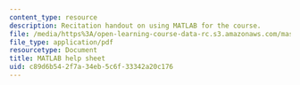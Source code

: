 ```yaml
---
content_type: resource
description: Recitation handout on using MATLAB for the course.
file: /media/https%3A/open-learning-course-data-rc.s3.amazonaws.com/mas-160-signals-systems-and-information-for-media-technology-fall-2007/c89d6b542f7a34eb5c6f33342a20c176_rec2_matlab_help.pdf
file_type: application/pdf
resourcetype: Document
title: MATLAB help sheet
uid: c89d6b54-2f7a-34eb-5c6f-33342a20c176
---
```

